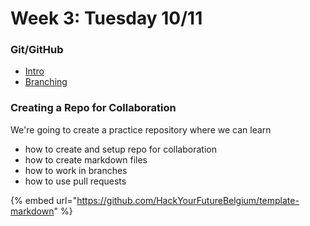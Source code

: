 # Week 3: Tuesday 10/11

### Git/GitHub

* [Intro](https://www.youtube.com/watch?v=BCQHnlnPusY&list=PLRqwX-V7Uu6ZF9C0YMKuns9sLDzK6zoiV&index=1)
* [Branching](https://www.youtube.com/watch?v=oPpnCh7InLY&list=PLRqwX-V7Uu6ZF9C0YMKuns9sLDzK6zoiV&index=2)

### Creating a Repo for Collaboration

We're going to create a practice repository where we can learn

* how to create and setup repo for collaboration
* how to create markdown files
* how to work in branches
* how to use pull requests

{% embed url="https://github.com/HackYourFutureBelgium/template-markdown" %}



